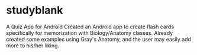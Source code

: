 # studyblank
A Quiz App for Android
Created an Android app to create flash cards specifically for memorization with Biology/Anatomy classes. Already created some examples using Gray's Anatomy, and the user may easily add more to his/her liking.
